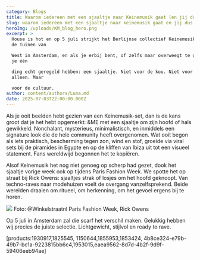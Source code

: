 ```yaml
---
category: Blogs
title: Waarom iedereen met een sjaaltje naar Keinemusik gaat (en jij dus ook)
slug: waarom iedereen met een sjaaltje naar keinemusik gaat en jij dus ook
heroImg: /uploads/KM_blog_hero.png
excerpt: >
  House is hot en op 5 juli strijkt het Berlijnse collectief Keinemusik neer in
  de Tuinen van

  West in Amsterdam, en als je erbij bent, of zelfs maar overweegt te gaan, moet
  je één

  ding echt geregeld hebben: een sjaaltje. Niet voor de kou. Niet voor de stijl
  alleen. Maar

  voor de cultuur.
author: content/authors/Luna.md
date: 2025-07-03T22:00:00.000Z
---
```


Als je ooit beelden hebt gezien van een Keinemusik-set, dan is de kans groot dat je het
hebt opgemerkt: \&ME met een sjaaltje om zijn hoofd of hals gewikkeld. Nonchalant,
mysterieus, minimalistisch, en inmiddels een signature look die de hele community
heeft overgenomen. Wat ooit begon als iets praktisch, bescherming tegen zon, wind en
stof, groeide via viral sets bij de piramides in Egypte en op de kliffen van Ibiza uit tot
een visueel statement. Fans wereldwijd begonnen het te kopiëren.

Alsof Keinemusik het nog niet genoeg op scherp had gezet, dook het sjaaltje vorige
week ook op tijdens Paris Fashion Week. We spotte het op straat bij Rick Owens:
sjaaltjes strak of losjes om het hoofd geknoopt. Van techno-raves naar modehuizen voelt de overgang vanzelfsprekend. Beide werelden draaien om ritueel, om herkenning,
om het gevoel ergens bij te horen.

![](/uploads/KM_blog_foto1.png) Foto: @Winkelstraatnl Paris Fashion Week, Rick Owens

Op 5 juli in Amsterdam zal die scarf het verschil maken. Gelukkig hebben wij precies de
juiste selectie. Lichtgewicht, stijlvol en ready to rave.

\[products:1930917,1825545, 1150644,1855953,1853424, 4b8ce324-e79b-49b7-bc1a-9223815bb6c4,1953015,eaea9562-8d7d-4b2f-9d9f-59406eeb94ae]
